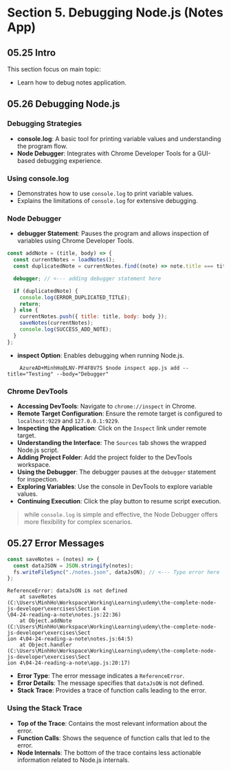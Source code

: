 # Section 5. Debugging Node.js (Notes App)

## 05.25 Intro

This section focus on main topic:

- Learn how to debug notes application.

## 05.26 Debugging Node.js

### Debugging Strategies

- **console.log**: A basic tool for printing variable values and understanding the program flow.
- **Node Debugger**: Integrates with Chrome Developer Tools for a GUI-based debugging experience.

### Using console.log

- Demonstrates how to use `console.log` to print variable values.
- Explains the limitations of `console.log` for extensive debugging.

### Node Debugger

- **debugger Statement**: Pauses the program and allows inspection of variables using Chrome Developer Tools.

```javascript
const addNote = (title, body) => {
  const currentNotes = loadNotes();
  const duplicatedNote = currentNotes.find((note) => note.title === title);

  debugger; // <--- adding debugger statement here

  if (duplicatedNote) {
    console.log(ERROR_DUPLICATED_TITLE);
    return;
  } else {
    currentNotes.push({ title: title, body: body });
    saveNotes(currentNotes);
    console.log(SUCCESS_ADD_NOTE);
  }
};
```

- **inspect Option**: Enables debugging when running Node.js.

```console
    AzureAD+MinhHo@LNV-PF4F8V7S $node inspect app.js add --title="Testing" --body="Debugger"
```

### Chrome DevTools

- **Accessing DevTools**: Navigate to `chrome://inspect` in Chrome.
- **Remote Target Configuration**: Ensure the remote target is configured to `localhost:9229` and `127.0.0.1:9229`.
- **Inspecting the Application**: Click on the `Inspect` link under remote target.
- **Understanding the Interface**: The `Sources` tab shows the wrapped Node.js script.
- **Adding Project Folder**: Add the project folder to the DevTools workspace.
- **Using the Debugger**: The debugger pauses at the `debugger` statement for inspection.
- **Exploring Variables**: Use the console in DevTools to explore variable values.
- **Continuing Execution**: Click the play button to resume script execution.

> while `console.log` is simple and effective, the Node Debugger offers more flexibility for complex scenarios.

## 05.27 Error Messages

```javascript
const saveNotes = (notes) => {
  const dataJSON = JSON.stringify(notes);
  fs.writeFileSync("./notes.json", dataJsON); // <--- Typo error here
};
```

```console
ReferenceError: dataJsON is not defined
    at saveNotes (C:\Users\MinhHo\Workspace\Working\Learning\udemy\the-complete-node-js-developer\exercises\Section 4
\04-24-reading-a-note\notes.js:22:36)
    at Object.addNote (C:\Users\MinhHo\Workspace\Working\Learning\udemy\the-complete-node-js-developer\exercises\Sect
ion 4\04-24-reading-a-note\notes.js:64:5)
    at Object.handler (C:\Users\MinhHo\Workspace\Working\Learning\udemy\the-complete-node-js-developer\exercises\Sect
ion 4\04-24-reading-a-note\app.js:20:17)
```

- **Error Type**: The error message indicates a `ReferenceError`.
- **Error Details**: The message specifies that `dataJsON` is not defined.
- **Stack Trace**: Provides a trace of function calls leading to the error.

### Using the Stack Trace

- **Top of the Trace**: Contains the most relevant information about the error.
- **Function Calls**: Shows the sequence of function calls that led to the error.
- **Node Internals**: The bottom of the trace contains less actionable information related to Node.js internals.
